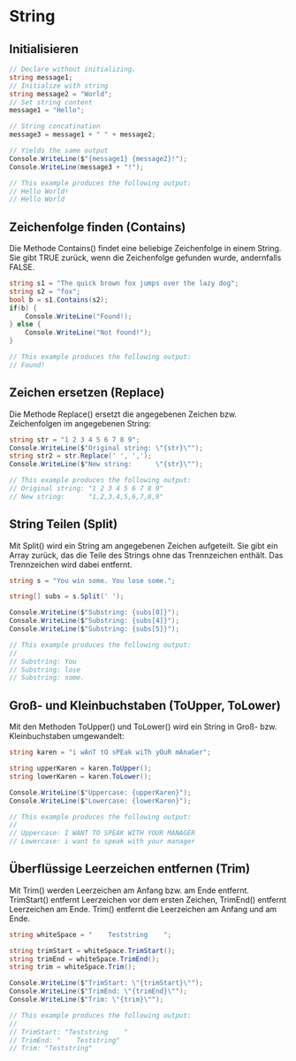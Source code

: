 # String

## Initialisieren
``` cs
// Declare without initializing.
string message1;
// Initialize with string
string message2 = "World";
// Set string content
message1 = "Hello";

// String concatination
message3 = message1 + " " + message2;

// Yields the same output
Console.WriteLine($"{message1} {message2}!");
Console.WriteLine(message3 + "!");

// This example produces the following output:
// Hello World!
// Hello World
```

## Zeichenfolge finden (Contains)
Die Methode Contains() findet eine beliebige Zeichenfolge in einem String. Sie gibt TRUE zurück, wenn die Zeichenfolge gefunden wurde, andernfalls FALSE.
``` cs
string s1 = "The quick brown fox jumps over the lazy dog";
string s2 = "fox";
bool b = s1.Contains(s2);
if(b) {
	Console.WriteLine("Found!);
} else {
	Console.WriteLine("Not found!");
}

// This example produces the following output:
// Found!
```

## Zeichen ersetzen (Replace)
Die Methode Replace() ersetzt die angegebenen Zeichen bzw. Zeichenfolgen im angegebenen String:
``` cs
string str = "1 2 3 4 5 6 7 8 9";
Console.WriteLine($"Original string: \"{str}\"");
string str2 = str.Replace(' ', ',');
Console.WriteLine($"New string:      \"{str}\"");

// This example produces the following output:
// Original string: "1 2 3 4 5 6 7 8 9"
// New string:      "1,2,3,4,5,6,7,8,9"
```

## String Teilen (Split)
Mit Split() wird ein String am angegebenen Zeichen aufgeteilt. Sie gibt ein Array zurück, das die Teile des Strings ohne das Trennzeichen enthält. Das Trennzeichen wird dabei entfernt.
``` cs
string s = "You win some. You lose some.";

string[] subs = s.Split(' ');

Console.WriteLine($"Substring: {subs[0]}");
Console.WriteLine($"Substring: {subs[4]}");
Console.WriteLine($"Substring: {subs[5]}");

// This example produces the following output:
//
// Substring: You
// Substring: lose
// Substring: some.
```

## Groß- und Kleinbuchstaben (ToUpper, ToLower)
Mit den Methoden ToUpper() und ToLower() wird ein String in Groß- bzw. Kleinbuchstaben umgewandelt:
``` cs
string karen = "i wAnT tO sPEak wiTh yOuR mAnaGer";

string upperKaren = karen.ToUpper();
string lowerKaren = karen.ToLower();

Console.WriteLine($"Uppercase: {upperKaren}");
Console.WriteLine($"Lowercase: {lowerKaren}");

// This example produces the following output:
//
// Uppercase: I WANT TO SPEAK WITH YOUR MANAGER
// Lowercase: i want to speak with your manager
```

## Überflüssige Leerzeichen entfernen (Trim)
Mit Trim() werden Leerzeichen am Anfang bzw. am Ende entfernt. TrimStart() entfernt Leerzeichen vor dem ersten Zeichen, TrimEnd() entfernt Leerzeichen am Ende. Trim() entfernt die Leerzeichen am Anfang und am Ende.
``` cs
string whiteSpace = "    Teststring    ";

string trimStart = whiteSpace.TrimStart();
string trimEnd = whiteSpace.TrimEnd();
string trim = whiteSpace.Trim();

Console.WriteLine($"TrimStart: \"{trimStart}\"");
Console.WriteLine($"TrimEnd: \"{trimEnd}\"");
Console.WriteLine($"Trim: \"{trim}\"");

// This example produces the following output:
//
// TrimStart: "Teststring    "
// TrimEnd: "    Teststring"
// Trim: "Teststring"
```